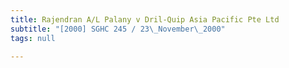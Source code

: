 ```yaml
---
title: Rajendran A/L Palany v Dril-Quip Asia Pacific Pte Ltd
subtitle: "[2000] SGHC 245 / 23\_November\_2000"
tags: null

---
```


